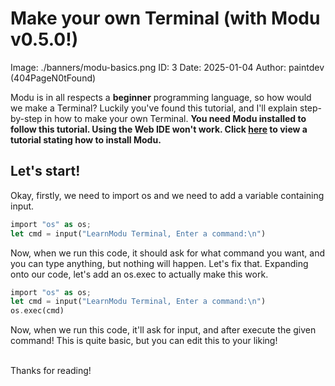 # Make your own Terminal (with Modu v0.5.0!)
Image: ./banners/modu-basics.png
ID: 3
Date: 2025-01-04
Author: paintdev (404PageN0tFound)

Modu is in all respects a **beginner** programming language, so how would we make a Terminal? Luckily you've found this tutorial, and I'll explain step-by-step in how to make your own Terminal.
**You need Modu installed to follow this tutorial. Using the Web IDE won't work. Click [here](https://learnmodu.org/post.html?id=2) to view a tutorial stating how to install Modu.**

## Let's start!
Okay, firstly, we need to import os and we need to add a variable containing input.
```rs
import "os" as os;
let cmd = input("LearnModu Terminal, Enter a command:\n")
```
Now, when we run this code, it should ask for what command you want, and you can type anything, but nothing will happen. Let's fix that.
Expanding onto our code, let's add an os.exec to actually make this work.
```rs
import "os" as os;
let cmd = input("LearnModu Terminal, Enter a command:\n")
os.exec(cmd)
```
Now, when we run this code, it'll ask for input, and after execute the given command!
This is quite basic, but you can edit this to your liking!

\
Thanks for reading!